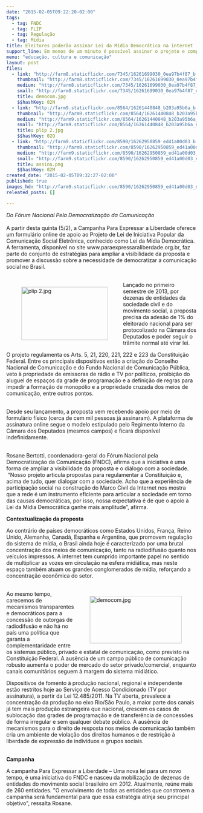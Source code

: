 ```yaml
---
date: "2015-02-05T09:22:20-02:00"
tags:
  - tag: FNDC
  - tag: PLIP
  - tag: Regulação
  - tag: Mídia
title: Eleitores poderão assinar Lei da Mídia Democrática na internet
support_line: Em menos de um minuto é possível assinar o projeto e compartilhar o formulário no Facebook e no Twitter.
menu: "educação, cultura e comunicação"
layout: post
files:
  - link: "http://farm8.staticflickr.com/7345/16261699030_0ea97b4f87_b.jpg"
    thumbnail: "http://farm8.staticflickr.com/7345/16261699030_0ea97b4f87_t.jpg"
    medium: "http://farm8.staticflickr.com/7345/16261699030_0ea97b4f87_z.jpg"
    small: "http://farm8.staticflickr.com/7345/16261699030_0ea97b4f87_n.jpg"
    title: democom.jpg
    $$hashKey: 02N
  - link: "http://farm9.staticflickr.com/8564/16261440848_b203a95b6a_b.jpg"
    thumbnail: "http://farm9.staticflickr.com/8564/16261440848_b203a95b6a_t.jpg"
    medium: "http://farm9.staticflickr.com/8564/16261440848_b203a95b6a_z.jpg"
    small: "http://farm9.staticflickr.com/8564/16261440848_b203a95b6a_n.jpg"
    title: plip 2.jpg
    $$hashKey: 02Q
  - link: "http://farm9.staticflickr.com/8590/16262950859_ed41a00d03_b.jpg"
    thumbnail: "http://farm9.staticflickr.com/8590/16262950859_ed41a00d03_t.jpg"
    medium: "http://farm9.staticflickr.com/8590/16262950859_ed41a00d03_z.jpg"
    small: "http://farm9.staticflickr.com/8590/16262950859_ed41a00d03_n.jpg"
    title: assina.png
    $$hashKey: 02M
created_date: "2015-02-05T09:32:27-02:00"
published: true
images_hd: "http://farm9.staticflickr.com/8590/16262950859_ed41a00d03_n.jpg"
releated_posts: []

---
```

<p><em>Do F&oacute;rum Nacional Pela Democratiza&ccedil;&atilde;o da Comunica&ccedil;&atilde;o</em><br />
<br />
A partir desta quinta (5/2), a Campanha Para Expressar a Liberdade oferece um formul&aacute;rio online de apoio ao Projeto de Lei de Iniciativa Popular da Comunica&ccedil;&atilde;o Social Eletr&ocirc;nica, conhecido como Lei da M&iacute;dia Democr&aacute;tica. A ferramenta, dispon&iacute;vel no site www.paraexpressaraliberdade.org.br, faz parte do conjunto de estrat&eacute;gias para ampliar a visibilidade da proposta e promover a discuss&atilde;o sobre a necessidade de democratizar a comunica&ccedil;&atilde;o social no Brasil.<br />
&nbsp;</p>

<figure class="image" style="float:left"><img alt="plip 2.jpg" height="140" src="http://farm9.staticflickr.com/8564/16261440848_b203a95b6a_b.jpg" width="229" />
<figcaption></figcaption>
</figure>

<p>Lan&ccedil;ado no primeiro semestre de 2013, por dezenas de entidades da sociedade civil e do movimento social, a proposta precisa da ades&atilde;o de 1% do eleitorado nacional para ser protocolizado na C&acirc;mara dos Deputados e poder seguir o tr&acirc;mite normal at&eacute; virar lei.&nbsp;</p>

<p>O projeto regulamenta os Arts. 5, 21, 220, 221, 222 e 223 da Constitui&ccedil;&atilde;o Federal. Entre os principais dispositivos est&atilde;o a cria&ccedil;&atilde;o do Conselho Nacional de Comunica&ccedil;&atilde;o e do Fundo Nacional de Comunica&ccedil;&atilde;o P&uacute;blica, veto &agrave; propriedade de emissoras de r&aacute;dio e TV por pol&iacute;ticos, proibi&ccedil;&atilde;o do aluguel de espa&ccedil;os da grade de programa&ccedil;&atilde;o e a defini&ccedil;&atilde;o de regras para impedir a forma&ccedil;&atilde;o de monop&oacute;lio e a propriedade cruzada dos meios de comunica&ccedil;&atilde;o, entre outros pontos.<br />
&nbsp;</p>

<p>Desde seu lan&ccedil;amento, a proposta vem recebendo apoio por meio de formul&aacute;rio f&iacute;sico (cerca de cem mil pessoas j&aacute; assinaram). A plataforma de assinatura online segue o modelo estipulado pelo Regimento Interno da C&acirc;mara dos Deputados (mesmos campos) e ficar&aacute; dispon&iacute;vel indefinidamente.&nbsp;<br />
&nbsp;</p>

<p>Rosane Bertotti, coordenadora-geral do F&oacute;rum Nacional pela Democratiza&ccedil;&atilde;o da Comunica&ccedil;&atilde;o (FNDC), afirma que a iniciativa &eacute; uma forma de ampliar a visibilidade da proposta e o di&aacute;logo com a sociedade. &nbsp;&ldquo;Nosso projeto articula propostas para regulamentar a Constitui&ccedil;&atilde;o e, acima de tudo, quer dialogar com a sociedade. Acho que a experi&ecirc;ncia de participa&ccedil;&atilde;o social na constru&ccedil;&atilde;o do Marco Civil da Internet nos mostra que a rede &eacute; um instrumento eficiente para articular a sociedade em torno das causas democr&aacute;ticas, por isso, nossa expectativa &eacute; de que o apoio &agrave; Lei da M&iacute;dia Democr&aacute;tica ganhe mais amplitude&rdquo;, afirma.</p>

<p><strong>Contextualiza&ccedil;&atilde;o da proposta</strong></p>

<p>Ao contr&aacute;rio de pa&iacute;ses democr&aacute;ticos como Estados Unidos, Fran&ccedil;a, Reino Unido, Alemanha, Canad&aacute;, Espanha e Argentina, que promovem regula&ccedil;&atilde;o do sistema de m&iacute;dia, o Brasil ainda hoje &eacute; caracterizado por uma brutal concentra&ccedil;&atilde;o dos meios de comunica&ccedil;&atilde;o, tanto na radiodifus&atilde;o quanto nos ve&iacute;culos impressos. A internet tem cumprido importante papel no sentido de multiplicar as vozes em circula&ccedil;&atilde;o na esfera midi&aacute;tica, mas neste espa&ccedil;o tamb&eacute;m atuam os grandes conglomerados de m&iacute;dia, refor&ccedil;ando a concentra&ccedil;&atilde;o econ&ocirc;mica do setor.<br />
&nbsp;</p>

<figure class="image" style="float:right"><img alt="democom.jpg" height="125" src="http://farm8.staticflickr.com/7345/16261699030_0ea97b4f87_b.jpg" width="243" />
<figcaption></figcaption>
</figure>

<p>Ao mesmo tempo, carecemos de mecanismos transparentes e democr&aacute;ticos para a concess&atilde;o de outorgas de radiodifus&atilde;o e n&atilde;o h&aacute; no pa&iacute;s uma pol&iacute;tica que garanta a complementaridade entre os sistemas p&uacute;blico, privado e estatal de comunica&ccedil;&atilde;o, como previsto na Constitui&ccedil;&atilde;o Federal. A aus&ecirc;ncia de um campo p&uacute;blico de comunica&ccedil;&atilde;o robusto aumenta o poder de mercado do setor privado/comercial, enquanto canais comunit&aacute;rios seguem &agrave; margem do sistema midi&aacute;tico.</p>

<p>Dispositivos de fomento &agrave; produ&ccedil;&atilde;o nacional, regional e independente est&atilde;o restritos hoje ao Servi&ccedil;o de Acesso Condicionado (TV por assinatura), a partir da Lei 12.485/2011. Na TV aberta, prevalece a concentra&ccedil;&atilde;o da produ&ccedil;&atilde;o no eixo Rio/S&atilde;o Paulo, a maior parte dos canais j&aacute; tem mais produ&ccedil;&atilde;o estrangeira que nacional, crescem os casos de subloca&ccedil;&atilde;o das grades de programa&ccedil;&atilde;o e de transfer&ecirc;ncia de concess&otilde;es de forma irregular e sem qualquer debate p&uacute;blico. A aus&ecirc;ncia de mecanismos para o direito de resposta nos meios de comunica&ccedil;&atilde;o tamb&eacute;m cria um ambiente de viola&ccedil;&atilde;o dos direitos humanos e de restri&ccedil;&atilde;o &agrave; liberdade de express&atilde;o de indiv&iacute;duos e grupos sociais.<br />
&nbsp;</p>

<p><strong>Campanha</strong></p>

<p>A campanha Para Expressar a Liberdade &ndash; Uma nova lei para um novo tempo, &eacute; uma iniciativa do FNDC e nasceu da mobiliza&ccedil;&atilde;o de dezenas de entidades do movimento social brasileiro em 2012. Atualmente, re&uacute;ne mais de 260 entidades. &quot;O envolvimento de todas as entidades que constroem a campanha ser&aacute; fundamental para que essa estrat&eacute;gia atinja seu principal objetivo&quot;, ressalta Rosane.</p>
